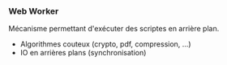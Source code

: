 <!-- .slide: data-background="#fff"-->

### Web Worker

Mécanisme permettant d'exécuter des scriptes en arrière plan.
 - Algorithmes couteux (crypto, pdf, compression, ...) <!-- .element: class="fragment" data-fragment-index="1" -->
 - IO en arrières plans (synchronisation) <!-- .element: class="fragment" data-fragment-index="2" -->
